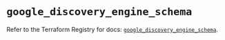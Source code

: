 # `google_discovery_engine_schema`

Refer to the Terraform Registry for docs: [`google_discovery_engine_schema`](https://registry.terraform.io/providers/hashicorp/google/6.26.0/docs/resources/discovery_engine_schema).
